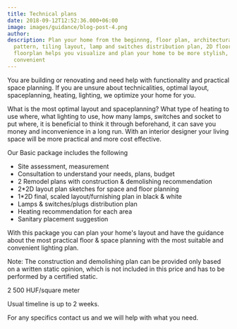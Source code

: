 ```yaml
---
title: Technical plans
date: 2018-09-12T12:52:36.000+06:00
image: images/guidance/blog-post-4.png
author: 
description: Plan your home from the beginnng, floor plan, architectural plan, tiling
  pattern, tiling layout, lamp and switches distribution plan, 2D floorplan or 3D
  floorplan helps you visualize and plan your home to be more stylish, practical and
  convenient
---
```


You are building or renovating and need help with functionality and practical space planning. 
If you are unsure about technicalities, optimal layout, spaceplanning, heating, lighting, we optimize your home for you.



What is the most optimal layout and spaceplanning? What type of heating to use where, what lighting to use, how many lamps, switches and socket to put where, it is beneficial to think it through beforehand, it can save you money and inconvenience in a long run. With an interior designer your living space will be more practical and more cost effective.

Our Basic package includes the following
- Site assessment, measurement
- Consultation to understand your needs, plans, budget
- 2 Remodel plans with construction & demolishing recommendation
- 2*2D layout plan sketches for space and floor planning
- 1*2D final, scaled layout/furnishing plan in black & white
- Lamps & switches/plugs distribution plan
- Heating recommendation for each area
- Sanitary placement suggestion

With this package you can plan your home's layout and have the guidance about the most practical floor & space planning with the most suitable and convenient lighting plan.

Note: The construction and demolishing plan can be provided only based on a written static opinion, which is not included in this price and has to be performed by a certified static.

2 500 HUF/square meter

Usual timeline is up to 2 weeks. 

For any specifics contact us and we will help with what you need.